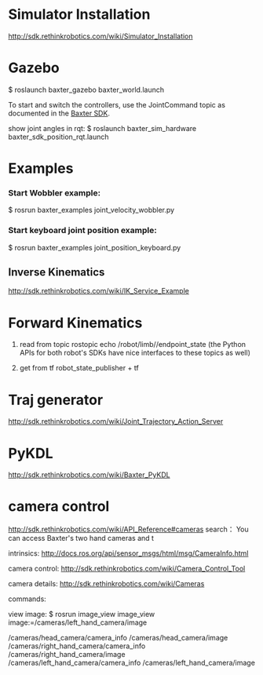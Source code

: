 

# Simulator Installation
http://sdk.rethinkrobotics.com/wiki/Simulator_Installation

# Gazebo
$ roslaunch baxter_gazebo baxter_world.launch

To start and switch the controllers, use the JointCommand topic as documented in the [Baxter SDK](http://sdk.rethinkrobotics.com/wiki/API_Reference#Arm_Joints_Control_2).

show joint angles in rqt:
$ roslaunch baxter_sim_hardware baxter_sdk_position_rqt.launch

# Examples

### Start Wobbler example:
$ rosrun baxter_examples joint_velocity_wobbler.py

### Start keyboard joint position example:
$ rosrun baxter_examples joint_position_keyboard.py

## Inverse Kinematics
http://sdk.rethinkrobotics.com/wiki/IK_Service_Example

<!-- --------------------- -->

# Forward Kinematics
1. read from topic
rostopic echo /robot/limb/<side>/endpoint_state 
(the Python APIs for both robot's SDKs have nice interfaces to these topics as well)

2. get from tf
robot_state_publisher + tf

# Traj generator
http://sdk.rethinkrobotics.com/wiki/Joint_Trajectory_Action_Server

<!--  -->
# PyKDL
http://sdk.rethinkrobotics.com/wiki/Baxter_PyKDL



# camera control

http://sdk.rethinkrobotics.com/wiki/API_Reference#cameras
search： You can access Baxter's two hand cameras and t

intrinsics:
http://docs.ros.org/api/sensor_msgs/html/msg/CameraInfo.html

camera control:
http://sdk.rethinkrobotics.com/wiki/Camera_Control_Tool


camera details:
http://sdk.rethinkrobotics.com/wiki/Cameras


commands:

view image:
$ rosrun image_view image_view image:=/cameras/left_hand_camera/image

  /cameras/head_camera/camera_info
  /cameras/head_camera/image
  /cameras/right_hand_camera/camera_info
  /cameras/right_hand_camera/image
  /cameras/left_hand_camera/camera_info
  /cameras/left_hand_camera/image
